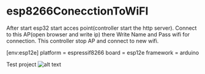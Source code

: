 # esp8266ConecctionToWiFI
After start esp32 start acces point(controller start the http server). Connect to this AP(open browser and write ip) there Write Name and Pass wifi for connection. This controller stop AP and connect to new wifi.


[env:esp12e]
platform = espressif8266
board = esp12e
framework = arduino


Test project
 ![alt text](2018-09-25_2345.png) 	
